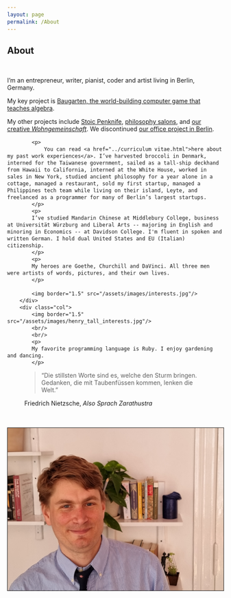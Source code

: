 ```yaml
---
layout: page
permalink: /About
---
```


<div class="container">
	<div class="row">
		<div class="col-5">
			<h2>
				About
			</h2>
			<br />
			<p>
				I’m an entrepreneur, writer, pianist, coder and artist living in Berlin, Germany.
			</p>
			<p>
				My key project is <a href="http://baugarten.app"> Baugarten, the world-building computer game that teaches algebra</a>.
			</p>
			<p>
				My other projects include <a href="https://www.stoicpenknife.com">Stoic Penknife</a>, <a href="../projects/salons">philosophy salons</a>, and <a href="../projects/dudendudes">our creative <i>Wohngemeinschaft</i></a>. We discontinued <a href="../projects/office">our office project in Berlin</a>.
			</p>

			<p>
				You can read <a href="../curriculum vitae.html">here about my past work experiences</a>. I’ve harvested broccoli in Denmark, interned for the Taiwanese government, sailed as a tall-ship deckhand from Hawaii to California, interned at the White House, worked in sales in New York, studied ancient philosophy for a year alone in a cottage, managed a restaurant, sold my first startup, managed a Philippines tech team while living on their island, Leyte, and freelanced as a programmer for many of Berlin’s largest startups.
			</p>
			<p>
			I’ve studied Mandarin Chinese at Middlebury College, business at Universität Würzburg and Liberal Arts -- majoring in English and minoring in Economics -- at Davidson College. I'm fluent in spoken and written German. I hold dual United States and EU (Italian) citizenship.
			</p>
			<p>
			My heroes are Goethe, Churchill and DaVinci. All three men were artists of words, pictures, and their own lives.
			</p>

			<img border="1.5" src="/assets/images/interests.jpg"/>
		</div>
		<div class="col">
			<img border="1.5" src="/assets/images/henry_tall_interests.jpg"/>
			<br/>
			<br/>
			<p>
			My favorite programming language is Ruby. I enjoy gardening and dancing. 
			</p>
<figure>
  <blockquote class="blockquote">
    <p>“Die stillsten Worte sind es, welche den Sturm bringen. Gedanken, die mit Taubenfüssen kommen, lenken die Welt.”</p>
  </blockquote>
  <figcaption class="blockquote-footer">
    Friedrich Nietzsche, <cite title="Also Sprach Zarathustra">Also Sprach Zarathustra</cite>
  </figcaption>
</figure>
			<br/>
			<br/>
			<img border="1.5" src="/assets/images/henry_face.jpg"/>
		</div>
	</div>
</div>

